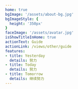 ```yaml
---
home: true
bgImage: '/assets/about-bg.jpg'
bgImageStyle: {
  height: '350px'
}
faceImage: '/assets/avatar.jpg'
isShowTitleInHome: true
actionText: Guide
actionLink: /views/other/guide
features:
- title: Yesterday
  details: 努力
- title: Today
  details: 努力
- title: Tomorrow
  details: 继续努力
---
```


<script>
export default ({
  methods: {
    loop () {
      setTimeout(() => {
        let node = document.getElementsByClassName('footer')[0]
        if (!node) {
          this.loop()
          return false
        }
        document.getElementsByClassName('footer')[0].firstElementChild.style.display = 'none'
      }, 200)
    }
  },
  created () {
    this.loop()
  }
})
</script>

<style>
/* 首页图片样式 */
.personal-img {
  height: 12rem !important;
}
</style>